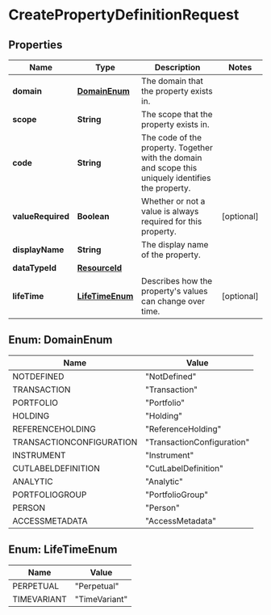 

# CreatePropertyDefinitionRequest

## Properties

Name | Type | Description | Notes
------------ | ------------- | ------------- | -------------
**domain** | [**DomainEnum**](#DomainEnum) | The domain that the property exists in. | 
**scope** | **String** | The scope that the property exists in. | 
**code** | **String** | The code of the property. Together with the domain and scope this uniquely identifies the property. | 
**valueRequired** | **Boolean** | Whether or not a value is always required for this property. |  [optional]
**displayName** | **String** | The display name of the property. | 
**dataTypeId** | [**ResourceId**](ResourceId.md) |  | 
**lifeTime** | [**LifeTimeEnum**](#LifeTimeEnum) | Describes how the property&#39;s values can change over time. |  [optional]



## Enum: DomainEnum

Name | Value
---- | -----
NOTDEFINED | &quot;NotDefined&quot;
TRANSACTION | &quot;Transaction&quot;
PORTFOLIO | &quot;Portfolio&quot;
HOLDING | &quot;Holding&quot;
REFERENCEHOLDING | &quot;ReferenceHolding&quot;
TRANSACTIONCONFIGURATION | &quot;TransactionConfiguration&quot;
INSTRUMENT | &quot;Instrument&quot;
CUTLABELDEFINITION | &quot;CutLabelDefinition&quot;
ANALYTIC | &quot;Analytic&quot;
PORTFOLIOGROUP | &quot;PortfolioGroup&quot;
PERSON | &quot;Person&quot;
ACCESSMETADATA | &quot;AccessMetadata&quot;



## Enum: LifeTimeEnum

Name | Value
---- | -----
PERPETUAL | &quot;Perpetual&quot;
TIMEVARIANT | &quot;TimeVariant&quot;



